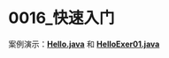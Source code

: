 # 0016_快速入门

案例演示：**[Hello.java](https://github.com/dnx00/Notes_on_the_Course_of_Han_Shunping_Gradually_Learning_Java/blob/main/Chapter02_Java%E6%A6%82%E8%BF%B0/0016_%E5%BF%AB%E9%80%9F%E5%85%A5%E9%97%A8/Hello.java)** 和 **[HelloExer01.java](https://github.com/dnx00/Notes_on_the_Course_of_Han_Shunping_Gradually_Learning_Java/blob/main/Chapter02_Java%E6%A6%82%E8%BF%B0/0016_%E5%BF%AB%E9%80%9F%E5%85%A5%E9%97%A8/HelloExer01.java)**
